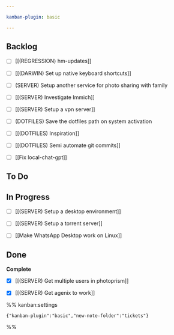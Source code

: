```yaml
---

kanban-plugin: basic

---
```


## Backlog

- [ ] [[(REGRESSION) hm-updates]]
- [ ] [[(DARWIN) Set up native keyboard shortcuts]]
- [ ] (SERVER) Setup another service for photo sharing with family
- [ ] [[(SERVER) Investigate Immich]]
- [ ] [[(SERVER) Setup a vpn server]]
- [ ] (DOTFILES) Save the dotfiles path on system activation
- [ ] [[(DOTFILES) Inspiration]]
- [ ] [[(DOTFILES) Semi automate git commits]]
- [ ] [[Fix local-chat-gpt]]


## To Do



## In Progress

- [ ] [[(SERVER) Setup a desktop environment]]
- [ ] [[(SERVER) Setup a torrent server]]
- [ ] [[Make WhatsApp Desktop work on Linux]]


## Done

**Complete**
- [x] [[(SERVER) Get multiple users in photoprism]]
- [x] [[(SERVER) Get agenix to work]]




%% kanban:settings
```
{"kanban-plugin":"basic","new-note-folder":"tickets"}
```
%%